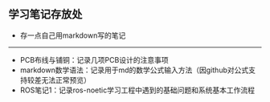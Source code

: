 ## 学习笔记存放处
* 存一点自己用markdown写的笔记
---------------------------------------
* PCB布线与铺铜：记录几项PCB设计的注意事项
* markdown数学语法：记录用于md的数学公式输入方法（因github对公式支持较差无法正常预览）
* ROS笔记1：记录ros-noetic学习工程中遇到的基础问题和系统基本工作流程
